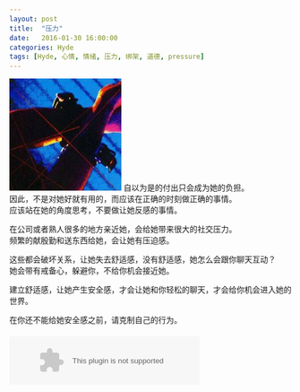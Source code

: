 ```yaml
---
layout: post
title:  "压力"
date:   2016-01-30 16:00:00
categories: Hyde
tags: [Hyde, 心情, 情绪, 压力, 绑架, 道德, pressure]
---
```

![捆绑](/images/postimg/2016-01-30_3.jpg) 
自以为是的付出只会成为她的负担。  
因此，不是对她好就有用的，而应该在正确的时刻做正确的事情。  
应该站在她的角度思考，不要做让她反感的事情。  
  
在公司或者熟人很多的地方亲近她，会给她带来很大的社交压力。  
频繁的献殷勤和送东西给她，会让她有压迫感。  
  
这些都会破坏关系，让她失去舒适感，没有舒适感，她怎么会跟你聊天互动？  
她会带有戒备心，躲避你，不给你机会接近她。  
  
建立舒适感，让她产生安全感，才会让她和你轻松的聊天，才会给你机会进入她的世界。  
  
在你还不能给她安全感之前，请克制自己的行为。  


<div class="pc-only" style="margin-top:20px;">
<embed src="http://music.163.com/style/swf/widget.swf?sid=276840&type=2&auto=1&width=320&height=66" width="340" height="86"  allowNetworking="all"></embed>
</div>

<div class="sp-only" style="margin-top:20px;">
<script type="text/javascript" src="http://www.xiami.com/widget/player-single?uid=4902969&sid=1770906933&mode=js"></script>
</div>

